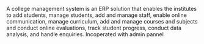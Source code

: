 A college management system is an ERP solution that enables the institutes to add students, manage students, add and manage staff, enable online communication, manage curriculum, add and manage courses and subjects and conduct online evaluations, track student progress, conduct data analysis, and handle enquiries. Incoperated with admin pannel
